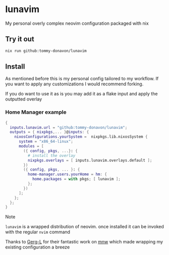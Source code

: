 # lunavim

My personal overly complex neovim configuration packaged with nix

## Try it out

```bash
nix run github:tommy-donavon/lunavim
```

## Install

As mentioned before this is my personal config tailored to my workflow. If you want to apply any customizations I would recommend forking.

If you do want to use it as is
you may add it as a flake input and apply the outputted overlay

### Home Manager example

```nix
{
  inputs.lunavim.url = "github:tommy-donavon/lunavim";
  outputs = { nixpkgs,... }@inputs: {
    nixosConfigurations.yourSystem =  nixpkgs.lib.nixosSystem {
      system = "x86_64-linux";
      modules = [
        ({ config, pkgs, ...}: {
          # install the overlay
          nixpkgs.overlays = [ inputs.lunavim.overlays.default ];
        })
        ({ config, pkgs, ... }: {
          home-manager.users.yourHome = hm: {
            home.packages = with pkgs; [ lunavim ];
          };
        })
      ];
    };
  };
}
```

> [!NOTE]
> `lunavim` is a wrapped distribution of neovim.
> once installed it can be invoked with the regular `nvim` command

Thanks to [Gerg-L](github.com/Greg-L) for their fantastic work on [mnw](https://github.com/Gerg-L/mnw) which made wrapping my existing configuration a breeze
